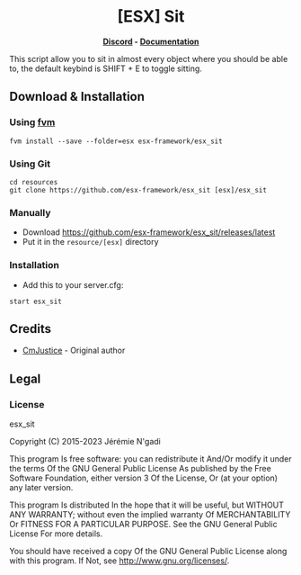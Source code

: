 <h1 align='center'>[ESX] Sit</a></h1><p align='center'><b><a href='https://discord.esx-framework.org/'>Discord</a> - <a href='https://documentation.esx-framework.org/legacy/installation'>Documentation</a></b></h5>

This script allow you to sit in almost every object where you should be able to, the default keybind is SHIFT + E to toggle sitting.

## Download & Installation

### Using [fvm](https://github.com/qlaffont/fvm-installer)

```
fvm install --save --folder=esx esx-framework/esx_sit
```

### Using Git

```
cd resources
git clone https://github.com/esx-framework/esx_sit [esx]/esx_sit
```

### Manually

- Download https://github.com/esx-framework/esx_sit/releases/latest
- Put it in the `resource/[esx]` directory

### Installation

- Add this to your server.cfg:

```
start esx_sit
```

## Credits

- [CmJustice](https://github.com/CmJustice) - Original author

## Legal

### License

esx_sit

Copyright (C) 2015-2023 Jérémie N'gadi

This program Is free software: you can redistribute it And/Or modify it under the terms Of the GNU General Public License As published by the Free Software Foundation, either version 3 Of the License, Or (at your option) any later version.

This program Is distributed In the hope that it will be useful, but WITHOUT ANY WARRANTY; without even the implied warranty Of MERCHANTABILITY Or FITNESS FOR A PARTICULAR PURPOSE. See the GNU General Public License For more details.

You should have received a copy Of the GNU General Public License along with this program. If Not, see http://www.gnu.org/licenses/.
